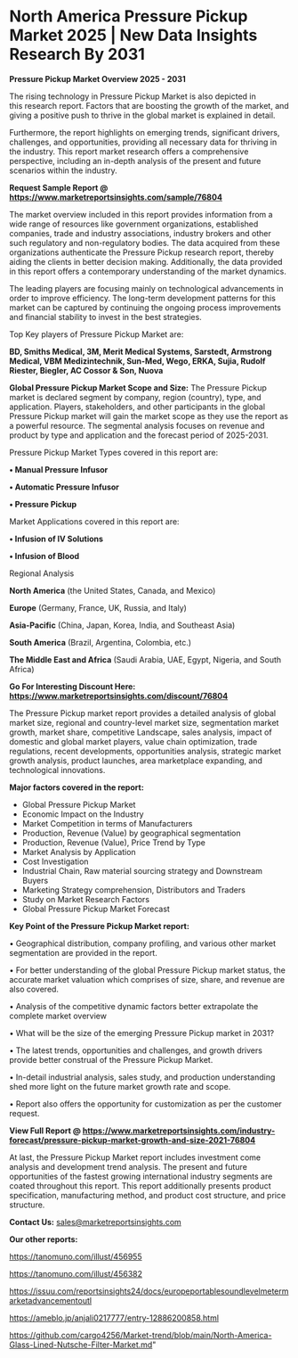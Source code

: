 # North America Pressure Pickup Market 2025 | New Data Insights Research By 2031

<Strong> Pressure Pickup Market Overview 2025 - 2031</strong>

The rising technology in Pressure Pickup Market is also depicted in this research report. Factors that are boosting the growth of the market, and giving a positive push to thrive in the global market is explained in detail.

Furthermore, the report highlights on emerging trends, significant drivers, challenges, and opportunities, providing all necessary data for thriving in the industry. This report market research offers a comprehensive perspective, including an in-depth analysis of the present and future scenarios within the industry.

<strong>Request Sample Report @ <a href=https://www.marketreportsinsights.com/sample/76804>https://www.marketreportsinsights.com/sample/76804</a></strong>

The market overview included in this report provides information from a wide range of resources like government organizations, established companies, trade and industry associations, industry brokers and other such regulatory and non-regulatory bodies. The data acquired from these organizations authenticate the Pressure Pickup research report, thereby aiding the clients in better decision making. Additionally, the data provided in this report offers a contemporary understanding of the market dynamics.

The leading players are focusing mainly on technological advancements in order to improve efficiency. The long-term development patterns for this market can be captured by continuing the ongoing process improvements and financial stability to invest in the best strategies.

Top Key players of Pressure Pickup Market are:

<strong>BD, Smiths Medical, 3M, Merit Medical Systems, Sarstedt, Armstrong Medical, VBM Medizintechnik, Sun-Med, Wego, ERKA, Sujia, Rudolf Riester, Biegler, AC Cossor & Son, Nuova</strong>

<strong><b>Global Pressure Pickup Market Scope and Size:</b></strong>
The Pressure Pickup market is declared segment by company, region (country), type, and application. Players, stakeholders, and other participants in the global Pressure Pickup market will gain the market scope as they use the report as a powerful resource. The segmental analysis focuses on revenue and product by type and application and the forecast period of 2025-2031.

Pressure Pickup Market Types covered in this report are:

<strong>• Manual Pressure Infusor

• Automatic Pressure Infusor

• Pressure Pickup</strong>

Market Applications covered in this report are:

<strong>• Infusion of IV Solutions

• Infusion of Blood</strong> 

Regional Analysis

<strong>North America</strong> (the United States, Canada, and Mexico)

<strong>Europe</strong> (Germany, France, UK, Russia, and Italy)

<strong>Asia-Pacific</strong> (China, Japan, Korea, India, and Southeast Asia)

<strong>South America</strong> (Brazil, Argentina, Colombia, etc.)

<strong>The Middle East and Africa</strong> (Saudi Arabia, UAE, Egypt, Nigeria, and South Africa)

<strong>Go For Interesting Discount Here: <a href=https://www.marketreportsinsights.com/discount/76804>https://www.marketreportsinsights.com/discount/76804</a></strong>

The Pressure Pickup market report provides a detailed analysis of global market size, regional and country-level market size, segmentation market growth, market share, competitive Landscape, sales analysis, impact of domestic and global market players, value chain optimization, trade regulations, recent developments, opportunities analysis, strategic market growth analysis, product launches, area marketplace expanding, and technological innovations.

<strong><b>Major factors covered in the report:</b></strong>
<ul>
  <li>Global Pressure Pickup Market </li>
  <li>Economic Impact on the Industry</li>
  <li>Market Competition in terms of Manufacturers</li>
  <li>Production, Revenue (Value) by geographical segmentation</li>
  <li>Production, Revenue (Value), Price Trend by Type</li>
  <li>Market Analysis by Application</li>
  <li>Cost Investigation</li>
  <li>Industrial Chain, Raw material sourcing strategy and Downstream Buyers</li>
  <li>Marketing Strategy comprehension, Distributors and Traders</li>
  <li>Study on Market Research Factors</li>
  <li>Global Pressure Pickup Market Forecast</li>
</ul>

<strong><b>Key Point of the Pressure Pickup Market report:</b></strong>

• Geographical distribution, company profiling, and various other market segmentation are provided in the report.

• For better understanding of the global Pressure Pickup market status, the accurate market valuation which comprises of size, share, and revenue are also covered.

• Analysis of the competitive dynamic factors better extrapolate the complete market overview

• What will be the size of the emerging Pressure Pickup market in 2031?

• The latest trends, opportunities and challenges, and growth drivers provide better construal of the Pressure Pickup Market.

• In-detail industrial analysis, sales study, and production understanding shed more light on the future market growth rate and scope.

• Report also offers the opportunity for customization as per the customer request.

<strong><b>View Full Report @ <a href=https://www.marketreportsinsights.com/industry-forecast/pressure-pickup-market-growth-and-size-2021-76804>https://www.marketreportsinsights.com/industry-forecast/pressure-pickup-market-growth-and-size-2021-76804</a></b></strong>


At last, the Pressure Pickup Market report includes investment come analysis and development trend analysis. The present and future opportunities of the fastest growing international industry segments are coated throughout this report. This report additionally presents product specification, manufacturing method, and product cost structure, and price structure.

<strong>Contact Us:</strong>
sales@marketreportsinsights.com

<strong>Our other reports:</strong>

<a href=https://tanomuno.com/illust/456955>https://tanomuno.com/illust/456955</a>

<a href=https://tanomuno.com/illust/456382>https://tanomuno.com/illust/456382</a>

<a href=https://issuu.com/reportsinsights24/docs/europeportablesoundlevelmetermarketadvancementoutl>https://issuu.com/reportsinsights24/docs/europeportablesoundlevelmetermarketadvancementoutl</a>

<a href=https://ameblo.jp/anjali0217777/entry-12886200858.html>https://ameblo.jp/anjali0217777/entry-12886200858.html</a>

<a href=https://github.com/cargo4256/Market-trend/blob/main/North-America-Glass-Lined-Nutsche-Filter-Market.md>https://github.com/cargo4256/Market-trend/blob/main/North-America-Glass-Lined-Nutsche-Filter-Market.md</a>"
